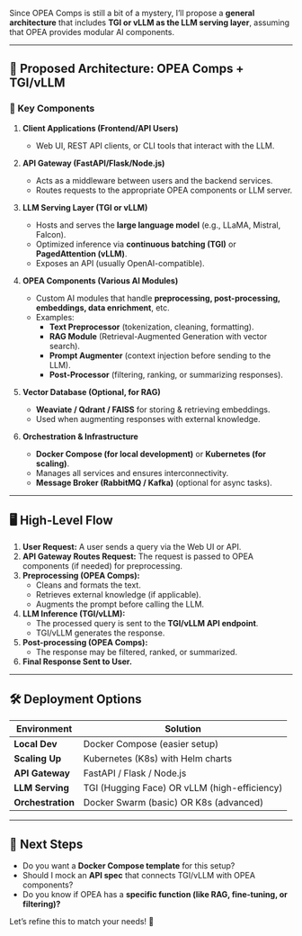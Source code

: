 Since OPEA Comps is still a bit of a mystery, I’ll propose a **general architecture** that includes **TGI or vLLM as the LLM serving layer**, assuming that OPEA provides modular AI components.  

---

## **🚀 Proposed Architecture: OPEA Comps + TGI/vLLM**  

### **🧩 Key Components**  
1. **Client Applications (Frontend/API Users)**  
   - Web UI, REST API clients, or CLI tools that interact with the LLM.  

2. **API Gateway (FastAPI/Flask/Node.js)**  
   - Acts as a middleware between users and the backend services.  
   - Routes requests to the appropriate OPEA components or LLM server.  

3. **LLM Serving Layer (TGI or vLLM)**  
   - Hosts and serves the **large language model** (e.g., LLaMA, Mistral, Falcon).  
   - Optimized inference via **continuous batching (TGI)** or **PagedAttention (vLLM)**.  
   - Exposes an API (usually OpenAI-compatible).  

4. **OPEA Components (Various AI Modules)**  
   - Custom AI modules that handle **preprocessing, post-processing, embeddings, data enrichment**, etc.  
   - Examples:
     - **Text Preprocessor** (tokenization, cleaning, formatting).  
     - **RAG Module** (Retrieval-Augmented Generation with vector search).  
     - **Prompt Augmenter** (context injection before sending to the LLM).  
     - **Post-Processor** (filtering, ranking, or summarizing responses).  

5. **Vector Database (Optional, for RAG)**  
   - **Weaviate / Qdrant / FAISS** for storing & retrieving embeddings.  
   - Used when augmenting responses with external knowledge.  

6. **Orchestration & Infrastructure**  
   - **Docker Compose (for local development)** or **Kubernetes (for scaling)**.  
   - Manages all services and ensures interconnectivity.  
   - **Message Broker (RabbitMQ / Kafka)** (optional for async tasks).  

---

## **🖥️ High-Level Flow**
1. **User Request:** A user sends a query via the Web UI or API.  
2. **API Gateway Routes Request:** The request is passed to OPEA components (if needed) for preprocessing.  
3. **Preprocessing (OPEA Comps):**  
   - Cleans and formats the text.  
   - Retrieves external knowledge (if applicable).  
   - Augments the prompt before calling the LLM.  
4. **LLM Inference (TGI/vLLM):**  
   - The processed query is sent to the **TGI/vLLM API endpoint**.  
   - TGI/vLLM generates the response.  
5. **Post-processing (OPEA Comps):**  
   - The response may be filtered, ranked, or summarized.  
6. **Final Response Sent to User.**  

---

## **🛠️ Deployment Options**
| Environment | Solution |
|------------|----------|
| **Local Dev** | Docker Compose (easier setup) |
| **Scaling Up** | Kubernetes (K8s) with Helm charts |
| **API Gateway** | FastAPI / Flask / Node.js |
| **LLM Serving** | TGI (Hugging Face) OR vLLM (high-efficiency) |
| **Orchestration** | Docker Swarm (basic) OR K8s (advanced) |

---

## **🔗 Next Steps**
- Do you want a **Docker Compose template** for this setup?  
- Should I mock an **API spec** that connects TGI/vLLM with OPEA components?  
- Do you know if OPEA has a **specific function (like RAG, fine-tuning, or filtering)?**  

Let’s refine this to match your needs! 🚀